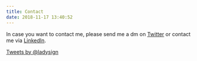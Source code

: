 ```yaml
---
title: Contact
date: 2018-11-17 13:40:52
---
```


In case you want to contact me, please send me a dm on <a href="https://twitter.com/ladysign" target="_blank">Twitter</a> or contact me via <a href="https://linkedin.com/in/leeboonstra/" target="_blank">LinkedIn</a>.

<div class="row">
    <div class="col col-sm-8"> <a class="twitter-timeline" href="https://twitter.com/ladysign"> Tweets by @ladysign</a>
    </div>
    <div class="col col-sm-4"></div>
</div>